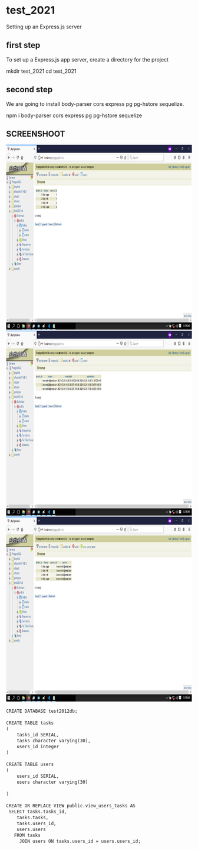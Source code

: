 # test_2021

Setting up an Express.js server

## first step
 To set up a Express.js app server, create a directory for the project

 mkdir test_2021
 cd test_2021
  


## second step
We are going to install body-parser cors express pg pg-hstore sequelize.

npm i body-parser cors express pg pg-hstore sequelize



 ## SCREENSHOOT
 
<img src="https://github.com/bedsongultom/test_2021/blob/master/images/tasks.png" width="800" height="500"> 

<img src="https://github.com/bedsongultom/test_2021/blob/master/images/users.png" width="800" height="500">


<img src="https://github.com/bedsongultom/test_2021/blob/master/images/view.png" width="800" height="500">



``` 
CREATE DATABASE test2012db;

CREATE TABLE tasks
(
    tasks_id SERIAL,
    tasks character varying(30),
    users_id integer
)

CREATE TABLE users
(
    users_id SERIAL,
    users character varying(30)
    
)

CREATE OR REPLACE VIEW public.view_users_tasks AS
 SELECT tasks.tasks_id,
    tasks.tasks,
    tasks.users_id,
    users.users
   FROM tasks
     JOIN users ON tasks.users_id = users.users_id;
     
     


